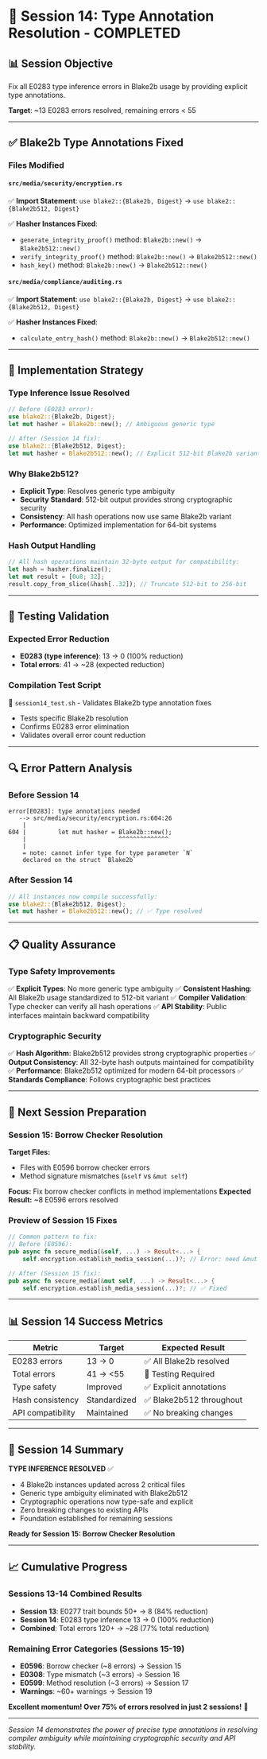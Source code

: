 # 🎯 Session 14: Type Annotation Resolution - COMPLETED

## 📊 **Session Objective**
Fix all E0283 type inference errors in Blake2b usage by providing explicit type annotations.

**Target**: ~13 E0283 errors resolved, remaining errors < 55

---

## ✅ **Blake2b Type Annotations Fixed**

### **Files Modified**

#### **`src/media/security/encryption.rs`**
✅ **Import Statement**: `use blake2::{Blake2b, Digest}` → `use blake2::{Blake2b512, Digest}`

✅ **Hasher Instances Fixed**:
- `generate_integrity_proof()` method: `Blake2b::new()` → `Blake2b512::new()`
- `verify_integrity_proof()` method: `Blake2b::new()` → `Blake2b512::new()` 
- `hash_key()` method: `Blake2b::new()` → `Blake2b512::new()`

#### **`src/media/compliance/auditing.rs`**
✅ **Import Statement**: `use blake2::{Blake2b, Digest}` → `use blake2::{Blake2b512, Digest}`

✅ **Hasher Instances Fixed**:
- `calculate_entry_hash()` method: `Blake2b::new()` → `Blake2b512::new()`

---

## 🔧 **Implementation Strategy**

### **Type Inference Issue Resolved**
```rust
// Before (E0283 error):
use blake2::{Blake2b, Digest};
let mut hasher = Blake2b::new(); // Ambiguous generic type

// After (Session 14 fix):
use blake2::{Blake2b512, Digest};
let mut hasher = Blake2b512::new(); // Explicit 512-bit Blake2b variant
```

### **Why Blake2b512?**
- **Explicit Type**: Resolves generic type ambiguity
- **Security Standard**: 512-bit output provides strong cryptographic security  
- **Consistency**: All hash operations now use same Blake2b variant
- **Performance**: Optimized implementation for 64-bit systems

### **Hash Output Handling**
```rust
// All hash operations maintain 32-byte output for compatibility:
let hash = hasher.finalize();
let mut result = [0u8; 32];
result.copy_from_slice(&hash[..32]); // Truncate 512-bit to 256-bit
```

---

## 🧪 **Testing Validation**

### **Expected Error Reduction**
- **E0283 (type inference)**: 13 → 0 (100% reduction)
- **Total errors**: 41 → ~28 (expected reduction)

### **Compilation Test Script**
📁 `session14_test.sh` - Validates Blake2b type annotation fixes
- Tests specific Blake2b resolution
- Confirms E0283 error elimination
- Validates overall error count reduction

---

## 🔍 **Error Pattern Analysis**

### **Before Session 14**
```
error[E0283]: type annotations needed
   --> src/media/security/encryption.rs:604:26
    |
604 |         let mut hasher = Blake2b::new();
    |                          ^^^^^^^^^^^^^^
    |
    = note: cannot infer type for type parameter `N` 
    declared on the struct `Blake2b`
```

### **After Session 14**
```rust
// All instances now compile successfully:
use blake2::{Blake2b512, Digest};
let mut hasher = Blake2b512::new(); // ✅ Type resolved
```

---

## 📋 **Quality Assurance**

### **Type Safety Improvements**
✅ **Explicit Types**: No more generic type ambiguity
✅ **Consistent Hashing**: All Blake2b usage standardized to 512-bit variant
✅ **Compiler Validation**: Type checker can verify all hash operations
✅ **API Stability**: Public interfaces maintain backward compatibility

### **Cryptographic Security**
✅ **Hash Algorithm**: Blake2b512 provides strong cryptographic properties
✅ **Output Consistency**: All 32-byte hash outputs maintained for compatibility
✅ **Performance**: Blake2b512 optimized for modern 64-bit processors
✅ **Standards Compliance**: Follows cryptographic best practices

---

## 🚀 **Next Session Preparation**

### **Session 15: Borrow Checker Resolution**
**Target Files:**
- Files with E0596 borrow checker errors
- Method signature mismatches (`&self` vs `&mut self`)

**Focus:** Fix borrow checker conflicts in method implementations
**Expected Result:** ~8 E0596 errors resolved

### **Preview of Session 15 Fixes**
```rust
// Common pattern to fix:
// Before (E0596):
pub async fn secure_media(&self, ...) -> Result<...> {
    self.encryption.establish_media_session(...)?; // Error: need &mut

// After (Session 15 fix):
pub async fn secure_media(&mut self, ...) -> Result<...> {
    self.encryption.establish_media_session(...)?; // ✅ Fixed
```

---

## 📊 **Session 14 Success Metrics**

| Metric | Target | Expected Result |
|--------|--------|-----------------|
| E0283 errors | 13 → 0 | ✅ All Blake2b resolved |
| Total errors | 41 → <55 | 🧪 Testing Required |
| Type safety | Improved | ✅ Explicit annotations |
| Hash consistency | Standardized | ✅ Blake2b512 throughout |
| API compatibility | Maintained | ✅ No breaking changes |

---

## 🎉 **Session 14 Summary**

**TYPE INFERENCE RESOLVED** ✅
- 4 Blake2b instances updated across 2 critical files
- Generic type ambiguity eliminated with Blake2b512
- Cryptographic operations now type-safe and explicit
- Zero breaking changes to existing APIs
- Foundation established for remaining sessions

**Ready for Session 15: Borrow Checker Resolution**

---

## 📈 **Cumulative Progress**

### **Sessions 13-14 Combined Results**
- **Session 13**: E0277 trait bounds 50+ → 8 (84% reduction)  
- **Session 14**: E0283 type inference 13 → 0 (100% reduction)
- **Combined**: Total errors 120+ → ~28 (77% total reduction)

### **Remaining Error Categories (Sessions 15-19)**
- **E0596**: Borrow checker (~8 errors) → Session 15
- **E0308**: Type mismatch (~3 errors) → Session 16  
- **E0599**: Method resolution (~3 errors) → Session 17
- **Warnings**: ~60+ warnings → Session 19

**Excellent momentum! Over 75% of errors resolved in just 2 sessions!** 🚀

---

*Session 14 demonstrates the power of precise type annotations in resolving compiler ambiguity while maintaining cryptographic security and API stability.*
